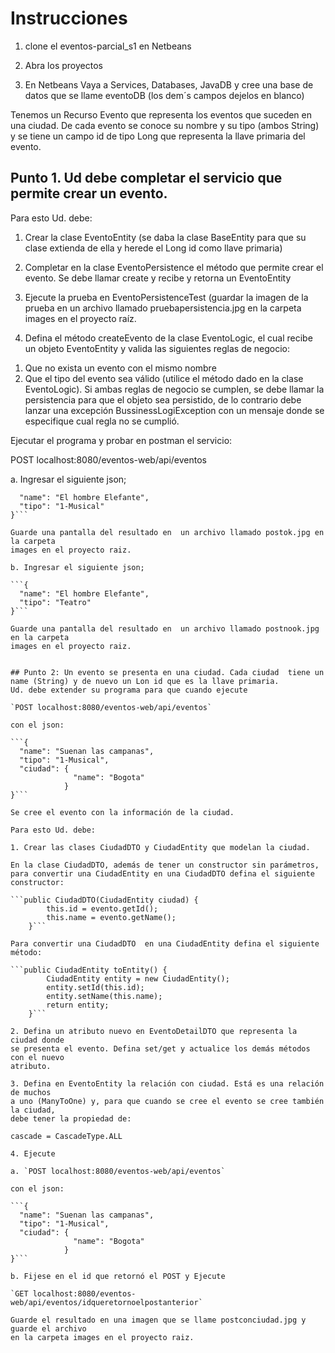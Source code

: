 # Instrucciones

1. clone el eventos-parcial_s1 en Netbeans

2. Abra los proyectos

3. En Netbeans Vaya a Services, Databases, JavaDB y cree una base de datos que se llame eventoDB (los dem´s campos dejelos en blanco)

Tenemos un Recurso Evento que representa los eventos que suceden en una ciudad. 
De cada evento se conoce su nombre y su tipo (ambos String) y se tiene un campo 
id de tipo Long que representa la llave primaria del evento. 


## Punto 1. Ud debe completar el servicio que permite crear un evento. 
 
 Para esto Ud. debe:

1. Crear la clase EventoEntity  (se daba la clase BaseEntity para que su clase 
extienda de ella y herede el Long id como llave primaria)

2. Completar en la clase EventoPersistence el método que permite crear el evento. 
Se debe llamar create y recibe y retorna un EventoEntity

3. Ejecute la prueba en EventoPersistenceTest (guardar la imagen de la prueba en 
un archivo llamado pruebapersistencia.jpg en la carpeta images en el proyecto raíz.

4. Defina el método createEvento de la clase EventoLogic, el cual recibe un objeto 
EventoEntity y valida las siguientes reglas de negocio:
1) Que no exista un evento con el mismo nombre
2) Que el tipo del evento sea válido (utilice el método dado en la clase EventoLogic).
Si ambas reglas de negocio se cumplen, se debe llamar la persistencia para que 
el objeto sea persistido, de lo contrario debe lanzar una excepción 
BussinessLogiException con un mensaje donde se especifique cual regla no se cumplió.


Ejecutar el programa y probar en postman el servicio:

POST localhost:8080/eventos-web/api/eventos

a. Ingresar el siguiente json;

```{ 
  "name": "El hombre Elefante",
  "tipo": "1-Musical"
}```

Guarde una pantalla del resultado en  un archivo llamado postok.jpg en la carpeta
images en el proyecto raiz.

b. Ingresar el siguiente json;

```{ 
  "name": "El hombre Elefante",
  "tipo": "Teatro"
}```

Guarde una pantalla del resultado en  un archivo llamado postnook.jpg en la carpeta
images en el proyecto raiz.


## Punto 2: Un evento se presenta en una ciudad. Cada ciudad  tiene un name (String) y de nuevo un Lon id que es la llave primaria.
Ud. debe extender su programa para que cuando ejecute 

`POST localhost:8080/eventos-web/api/eventos`

con el json:

```{ 
  "name": "Suenan las campanas",
  "tipo": "1-Musical",
  "ciudad": {
              "name": "Bogota"
            }
}```

Se cree el evento con la información de la ciudad. 

Para esto Ud. debe:

1. Crear las clases CiudadDTO y CiudadEntity que modelan la ciudad.  

En la clase CiudadDTO, además de tener un constructor sin parámetros, 
para convertir una CiudadEntity en una CiudadDTO defina el siguiente constructor:

```public CiudadDTO(CiudadEntity ciudad) {
        this.id = evento.getId();
        this.name = evento.getName();
    }```

Para convertir una CiudadDTO  en una CiudadEntity defina el siguiente método:

```public CiudadEntity toEntity() {
        CiudadEntity entity = new CiudadEntity();
        entity.setId(this.id);
        entity.setName(this.name);      
        return entity;
    }```

2. Defina un atributo nuevo en EventoDetailDTO que representa la ciudad donde 
se presenta el evento. Defina set/get y actualice los demás métodos con el nuevo 
atributo. 

3. Defina en EventoEntity la relación con ciudad. Está es una relación de muchos 
a uno (ManyToOne) y, para que cuando se cree el evento se cree también la ciudad,
debe tener la propiedad de:

cascade = CascadeType.ALL

4. Ejecute 

a. `POST localhost:8080/eventos-web/api/eventos`

con el json:

```{ 
  "name": "Suenan las campanas",
  "tipo": "1-Musical",
  "ciudad": {
              "name": "Bogota"
            }
}```

b. Fijese en el id que retornó el POST y Ejecute 

`GET localhost:8080/eventos-web/api/eventos/idqueretornoelpostanterior`

Guarde el resultado en una imagen que se llame postconciudad.jpg y guarde el archivo 
en la carpeta images en el proyecto raiz.

